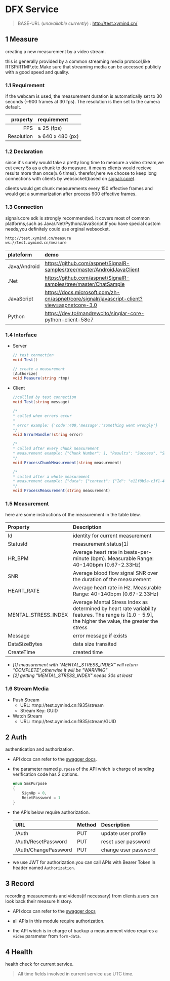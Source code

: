 # DFX Service

> BASE-URL (*unavailable currently*) : http://test.xymind.cn/

## 1 Measure
creating a new measurement by a video stream.

this is generally provided by a common streaming media protocol,like RTSP/RTMP,etc.Make sure that streaming media can be accessed publicly with a good speed and quality.

### 1.1 Requirement
if the webcam is used, the measurement duration is automatically set to 30 seconds (~900 frames at 30 fps). The resolution is then set to the camera default.

property|requirement
-:|:-
FPS|≥ 25 (fps)
Resolution|≥ 640 x 480 (px)

### 1.2 Declaration
since it's surely would take a pretty long time to measure a video stream,we cut every 5s as a chunk to do measure. it means clients would recicve results more than once(≥ 6 times). therefor,here we choose to keep long connections with clients by websocket(based on [signalr.core](https://docs.microsoft.com/zh-cn/aspnet/core/signalr/introduction?view=aspnetcore-3.0)).

clients would get chunk measurements every 150 effective frames and would get a summarization after process 900 effective frames.

### 1.3 Connection
signalr.core sdk is strongly recommended. it covers most of common platforms,such as Java/.Net/Python/JavaScript.If you have special custom needs,you definitely could use orginal websocket.

```url
http://test.xymind.cn/measure
ws://test.xymind.cn/measure
```

plateform | demo
:-|:-
Java/Android | https://github.com/aspnet/SignalR-samples/tree/master/AndroidJavaClient
.Net | https://github.com/aspnet/SignalR-samples/tree/master/ChatSample
JavaScript|https://docs.microsoft.com/zh-cn/aspnet/core/signalr/javascript-client?view=aspnetcore-3.0
Python|https://dev.to/mandrewcito/singlar-core-python-client-58e7

### 1.4 Interface
* Server
    ```csharp
    // test connection
    void Test()

    // create a measurement
    [Authorize]
    void Measure(string rtmp)
    ```

* Client
    ```csharp
    //callled by test connection
    void Test(string message)

    /*
    * called when errors occur
    * 
    * error example: {'code':400,'message':'something went wrongly'}
    */
    void ErrorHandler(string error)

    /*
    * called after every chunk measurement
    * measurement example: {"Chunk Number": 1, "Results": "Success", "SNR": 3.22, "HEART_RATE": 0.96, "HR_BPM": 57.36}
    */
    void ProcessChunkMeasurement(string measurement)

    /*
    * called after a whole measurement
    * measurement example: {"data": {"content": {"Id": "e12f0b5a-c3f1-4482-9b74-aaada3353ac0", "Results": {"HR_BPM": 64.1449, "SNR": 2.0117, "HEART_RATE": 1.069, "MENTAL_STRESS_INDEX": 2.6017}, "StatusID": "COMPLETE", "DataSizeBytes": 152136, "CreateTime": "2019-11-28 07:06:42"}, "message": null}, "statusCode": 200}
    */
    void ProcessMeasurement(string measurement)
    ```

### 1.5 Measurement

here are some instructions of the measurement in the table blew.

Property|Description
:-|:-
Id|identity for current measurement
StatusId|measurement status[1]
HR_BPM|Average heart rate in beats-per-minute (bpm). Measurable Range: 40-140bpm (0.67-2.33Hz)
SNR|Average blood flow signal SNR over the duration of the measurement
HEART_RATE|Average heart rate in Hz. Measurable Range: 40-140bpm (0.67-2.33Hz)
MENTAL_STRESS_INDEX|Average Mental Stress Index as determined by heart rate variability features. The range is [1.0 - 5.9], the higher the value, the greater the stress
Message|error message if exists
DataSizeBytes|data size transited
CreateTime|created time

* *[1] measurement with "MENTAL_STRESS_INDEX" will return "COMPLETE",otherwise it will be "WARNING"*
* *[2] getting "MENTAL_STRESS_INDEX" needs 30s at least*

### 1.6 Stream Media
* Push Stream
    * URL: rtmp://test.xymind.cn:1935/stream
    * Stream Key: GUID
* Watch Stream 
    * URL: rtmp://test.xymind.cn:1935/stream/GUID

## 2 Auth
authentication and authorization.

* API docs can refer to the [swagger docs](https://service.xymind.cn/swagger/index.html#/Auth).
* the parameter named `purpose` of the API which is charge of sending verification code has 2 options.
    ```csharp
    enum SmsPurpose
    {
        SignUp = 0,
        ResetPassword = 1
    }
    ```

* the APIs below require authorization.

    URL|Method|Description
    :-|:-|:-
    /Auth|PUT|update user profile
    /Auth​/ResetPassword|PUT|reset user password
    ​/Auth​/ChangePassword|PUT|change user password
* we use JWT for authorization.you can call APIs with Bearer Token in header named `Authorization`.

## 3 Record
recording measurements and videos(if necessary) from clients.users can look back their measure history.

* API docs can refer to the [swagger docs](https://service.xymind.cn/swagger/index.html#/Record)
* all APIs in this module require authorization.

* the API which is in charge of backup a measurement video requires a `video` parameter from `form-data`.

## 4 Health
health check for current service.

> All time fields involved in current service use UTC time.